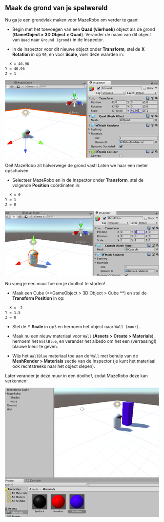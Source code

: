 ## Maak de grond van je spelwereld

Nu ga je een grondvlak maken voor MazeRobo om verder te gaan!

+ Begin met het toevoegen van een **Quad (vierhoek)** object als de grond (**GameObject > 3D Object > Quad**). Verander de naam van dit object van `Quad` naar `Ground (grond)` in de Inspector.

+ In de Inspector voor dit nieuwe object onder **Transform**, stel de **X Rotation** in op `90`, en voor **Scale**, voer deze waarden in:
```
  X = 40.96
Y = 40.96
Z = 1
```

  ![De transform eigenschappen voor de grond instellen](images/step6_groundTransform.png)

Oei! MazeRobo zit halverwege de grond vast! Laten we haar een meter opschuiven.

+ Selecteer MazeRobo en in de Inspector onder **Transform**, stel de volgende **Position** coördinaten in:
```
  X = 0
Y = 1
Z = 0
```
  ![MazeRobo op de grond plaatsen](images/step6_MazeRoboOnGround.png)

Nu voeg je een muur toe om je doolhof te starten!

+ Maak een Cube (**GameObject > 3D Object > Cube **) en stel de **Transform Position** in op:
```
  X = -2
Y = 1.5
Z = 0 
```
+ Stel de Y **Scale** in op`3` en hernoem het object naar `Wall (muur)`.

+ Maak nu een nieuw materiaal voor `Wall` (**Assets > Create > Materials**), hernoem het `WallBlue`, en verander het albedo om het een (verrassing!) blauwe kleur te geven.

+ Wijs het `WallBlue` materiaal toe aan de `Wall` met behulp van de **MeshRender > Materials** sectie van de Inspector (je kunt het materiaal ook rechtstreeks naar het object slepen).

Later verander je deze muur in een doolhof, zodat MazeRobo deze kan verkennen!

![MazeRobo naast het Wall-object](images/step6_Wall.png)
